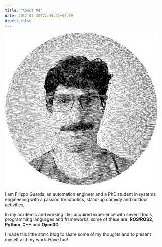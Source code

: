 ```yaml
---
title: "About Me"
date: 2022-07-30T22:44:41+02:00
draft: false
---
```

![author's picture](/about/dither_profile.png)

I am Filippo Guarda, an automation engineer and a PhD student in systems engineering with a passion for robotics, stand-up comedy and outdoor activities.

In my academic and working life I acquired experience with several tools, programming languages and frameworks, some of these are: **ROS/ROS2**, **Python**, **C++** and **Open3D**.  

I made this little static blog to share some of my thoughts and to present myself and my work.
Have fun!.
